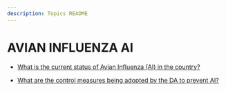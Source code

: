 ```yaml
---
description: Topics README
---
```


# AVIAN INFLUENZA AI


 - [What is the current status of Avian Influenza (AI) in the country?](/2022/key-issues-in-agriculture/avian-influenza-ai/what-is-the-current-status-of-avian-influenza-ai-in-the-country.html)
    
 - [What are the control measures being adopted by the DA to prevent AI?](/2022/key-issues-in-agriculture/avian-influenza-ai/what-are-the-control-measures-being-adopted-by-the-da-to-prevent-ai.html)
    
